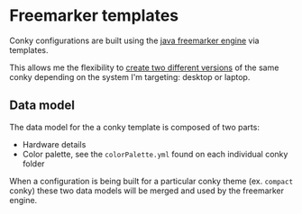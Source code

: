 # Freemarker templates
Conky configurations are built using the [java freemarker engine](https://freemarker.apache.org/) via templates.

This allows me the flexibility to [create two different versions](dynamicSidebar.md) of the same conky depending on the system I'm targeting: desktop or laptop.

## Data model
The data model for the a conky template is composed of two parts:

- Hardware details
- Color palette, see the `colorPalette.yml` found on each individual conky folder

When a configuration is being built for a particular conky theme (ex. `compact` conky)
these two data models will be merged and used by the freemarker engine.
